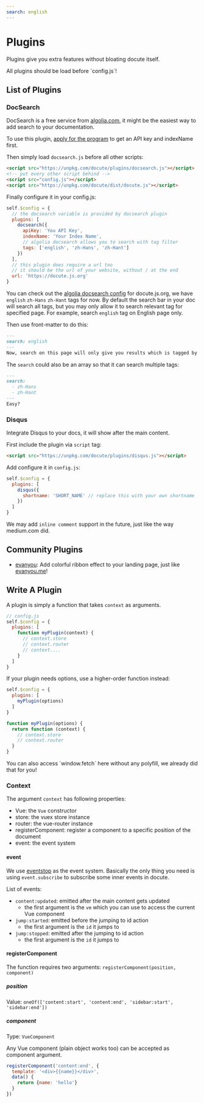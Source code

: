 ```yaml
---
search: english
---
```


# Plugins

Plugins give you extra features without bloating docute itself.

<p class="warning">
  All plugins should be load before `config.js`!
</p>

## List of Plugins

### DocSearch

DocSearch is a free service from [algolia.com](http://algolia.com), it might be the easiest way to add search to your documentation.

To use this plugin, [apply for the program](https://community.algolia.com/docsearch/) to get an API key and indexName first. 

Then simply load `docsearch.js` before all other scripts:

```html
<script src="https://unpkg.com/docute/plugins/docsearch.js"></script>
<!-- put every other script behind -->
<script src="config.js"></script>
<script src="https://unpkg.com/docute/dist/docute.js"></script>
```

Finally configure it in your config.js:

```js
self.$config = {
  // the docsearch variable is provided by docsearch plugin
  plugins: [
    docsearch({
      apiKey: 'You API Key',
      indexName: 'Your Index Name',
      // algolia docsearch allows you to search with tag filter
      tags: ['english', 'zh-Hans', 'zh-Hant']
    })
  ],
  // this plugin does require a url too
  // it should be the url of your website, without / at the end
  url: 'https://docute.js.org'
}
```

You can check out the [algolia docsearch config](https://github.com/algolia/docsearch-configs/blob/master/configs/docute.json) for docute.js.org, we have `english` `zh-Hans` `zh-Hant` tags for now. By default the search bar in your doc will search all tags, but you may only allow it to search relevant tag for specified page. For example, search `english` tag on English page only.

Then use front-matter to do this:

```markdown
---
search: english
---
Now, search on this page will only give you results which is tagged by `english`
```

The `search` could also be an array so that it can search multiple tags:

```markdown
---
search: 
  - zh-Hans
  - zh-Hant
---
Easy?
```

### Disqus

Integrate Disqus to your docs, it will show after the main content.

First include the plugin via `script` tag:

```html
<script src="https://unpkg.com/docute/plugins/disqus.js"></script>
```

Add configure it in `config.js`:

```js
self.$config = {
  plugins: [
    disqus({
      shortname: 'SHORT_NAME' // replace this with your own shortname
    })
  ]
}
```

We may add `inline comment` support in the future, just like the way medium.com did.

## Community Plugins

- [evanyou](https://github.com/egoist/docute-evanyou): Add colorful ribbon effect to your landing page, just like [evanyou.me](http://evanyou.me)!

## Write A Plugin

A plugin is simply a function that takes `context` as arguments.

```js
// config.js
self.$config = {
  plugins: [
    function myPlugin(context) {
      // context.store
      // context.router
      // context....
    }
  ]
}
```

If your plugin needs options, use a higher-order function instead:

```js
self.$config = {
  plugins: [
    myPlugin(options)
  ]
}

function myPlugin(options) {
  return function (context) {
    // context.store
    // context.router
  }
}
```

<p class="tip">
  You can also access `window.fetch` here without any polyfill, we already did that for you!
</p>

### Context

The argument `context` has following properties:

- Vue: the `Vue` constructor
- store: the vuex store instance
- router: the vue-router instance
- registerComponent: register a component to a specific position of the document
- event: the event system

#### event

We use [eventstop](https://github.com/egoist/eventstop) as the event system. Basically the only thing you need is using `event.subscribe` to subscribe some inner events in docute.

List of events:

- `content:updated`: emitted after the main content gets updated
  - the first argument is the `vm` which you can use to access the current Vue component
- `jump:started`: emitted before the jumping to id action
  - the first argument is the `id` it jumps to
- `jump:stopped`: emitted after the jumping to id action
  - the first argument is the `id` it jumps to


#### registerComponent

The function requires two arguments: `registerComponent(position, component)`

##### position

Value: `oneOf(['content:start', 'content:end', 'sidebar:start', 'sidebar:end'])`

##### component

Type: `VueComponent`

Any Vue component (plain object works too) can be accepted as component argument.

```js
registerComponent('content:end', {
  template: '<div>{{name}}</div>',
  data() {
    return {name: 'hello'}
  }
})
```
